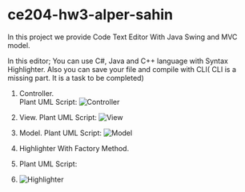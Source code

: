 # ce204-hw3-alper-sahin
In this project we provide Code Text Editor With Java Swing and MVC model.

 In this editor; You can use C#, Java and C++ language with Syntax Highlighter. Also you can save your file and compile with CLI( CLI is a missing part. It is a task to be completed)



1. Controller.  
Plant UML Script:
![Controller](https://github.com/alpersahin38/ce204-hw3-alper-sahin/assets/93208734/22b8a8da-62f7-4464-b2c3-bfcdc280ddaa)

2. View.
Plant UML Script:
![View](https://github.com/alpersahin38/ce204-hw3-alper-sahin/assets/93208734/f1283a10-8d8b-4e7b-9bbd-81a81e8a7c6e)

3. Model.
Plant UML Script:
![Model](https://github.com/alpersahin38/ce204-hw3-alper-sahin/assets/93208734/1f76a8a5-1a5e-4ea4-8a12-e4f36da48bea)


4. Highlighter With Factory Method.
5. Plant UML Script:
6. ![Highlighter](https://github.com/alpersahin38/ce204-hw3-alper-sahin/assets/93208734/88dbd0df-1d05-4d89-adb7-e721b8f49599)

